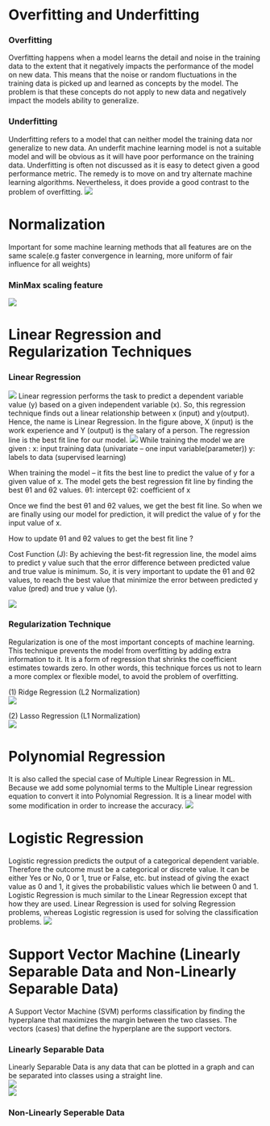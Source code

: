 # Overfitting and Underfitting
### Overfitting
Overfitting happens when a model learns the detail and noise in the training data to the extent that it negatively impacts the performance of the model on new data. This means that the noise or random fluctuations in the training data is picked up and learned as concepts by the model. The problem is that these concepts do not apply to new data and negatively impact the models ability to generalize.
### Underfitting
Underfitting refers to a model that can neither model the training data nor generalize to new data. An underfit machine learning model is not a suitable model and will be obvious as it will have poor performance on the training data. Underfitting is often not discussed as it is easy to detect given a good performance metric. The remedy is to move on and try alternate machine learning algorithms. Nevertheless, it does provide a good contrast to the problem of overfitting.
<img src="https://media.geeksforgeeks.org/wp-content/uploads/20190523171704/overfitting_21.png">

# Normalization
Important for some machine learning methods that all features are on the same scale(e.g faster convergence in learning, more uniform of fair influence for all weights)
### MinMax scaling feature
<img src="https://media.geeksforgeeks.org/wp-content/uploads/min-max-normalisation.jpg">

# Linear Regression and Regularization Techniques
### Linear Regression
<img src="https://media.geeksforgeeks.org/wp-content/uploads/linear-regression-plot.jpg">
Linear regression performs the task to predict a dependent variable value (y) based on a given independent variable (x). So, this regression technique finds out a linear relationship between x (input) and y(output). Hence, the name is Linear Regression. In the figure above, X (input) is the work experience and Y (output) is the salary of a person. The regression line is the best fit line for our model.
<img src="https://media.geeksforgeeks.org/wp-content/uploads/linear-regression-hypothesis.jpg">
While training the model we are given :
x: input training data (univariate – one input variable(parameter))
y: labels to data (supervised learning)

When training the model – it fits the best line to predict the value of y for a given value of x. The model gets the best regression fit line by finding the best θ1 and θ2 values.
θ1: intercept
θ2: coefficient of x

Once we find the best θ1 and θ2 values, we get the best fit line. So when we are finally using our model for prediction, it will predict the value of y for the input value of x.

How to update θ1 and θ2 values to get the best fit line ?

Cost Function (J):
By achieving the best-fit regression line, the model aims to predict y value such that the error difference between predicted value and true value is minimum. So, it is very important to update the θ1 and θ2 values, to reach the best value that minimize the error between predicted y value (pred) and true y value (y).

<img src='https://media.geeksforgeeks.org/wp-content/uploads/LR-cost-function-1.jpg'>

### Regularization Technique
Regularization is one of the most important concepts of machine learning. This technique prevents the model from overfitting by adding extra information to it. It is a form of regression that shrinks the coefficient estimates towards zero. In other words, this technique forces us not to learn a more complex or flexible model, to avoid the problem of overfitting.

(1) Ridge Regression (L2 Normalization)<br>
<img src='https://miro.medium.com/max/1106/1*CiqZ8lhwxi5c4d1nV24w4g.png'>

(2) Lasso Regression (L1 Normalization)<br>
<img src="https://miro.medium.com/max/1094/1*tHJ4sSPYV0bDr8xxEdiwXA.png">

# Polynomial Regression
It is also called the special case of Multiple Linear Regression in ML. Because we add some polynomial terms to the Multiple Linear regression equation to convert it into Polynomial Regression. It is a linear model with some modification in order to increase the accuracy.
<img src='https://encrypted-tbn0.gstatic.com/images?q=tbn:ANd9GcTNR4llv7l3PAZ2vAJrJWWytJ4S5SRJhkDqx52MTwjUiepuEMhxmrB_osny67DctdNmrdo&usqp=CAU'>

# Logistic Regression
Logistic regression predicts the output of a categorical dependent variable. Therefore the outcome must be a categorical or discrete value. It can be either Yes or No, 0 or 1, true or False, etc. but instead of giving the exact value as 0 and 1, it gives the probabilistic values which lie between 0 and 1. Logistic Regression is much similar to the Linear Regression except that how they are used. Linear Regression is used for solving Regression problems, whereas Logistic regression is used for solving the classification problems.
<img src="https://www.saedsayad.com/images/LogReg_1.png">

# Support Vector Machine (Linearly Separable Data and Non-Linearly Separable Data)
A Support Vector Machine (SVM) performs classification by finding the hyperplane that maximizes the margin between the two classes. The vectors (cases) that define the hyperplane are the support vectors.

### Linearly Separable Data
Linearly Separable Data is any data that can be plotted in a graph and can be separated into classes using a straight line.<br>
<img src="https://miro.medium.com/max/640/1*v0OUUim9Ur14Qsb904cMDQ.png"><br>
<img src="https://miro.medium.com/max/640/1*B8zpyNKq0GT_RGQpXQMEVg.png">
### Non-Linearly Seperable Data



